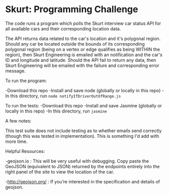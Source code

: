# Skurt: Programming Challenge
The code runs a program which polls the Skurt interview car status API for all available cars and their corresponding location data.

The API returns data related to the car's location and it's polygonal region.
Should any car be located outside the bounds of its corresponding polygonal
region (being on a vertex or edge qualifies as being WITHIN the region), then
Skurt Engineering is emailed with an notification and the car's ID and longitude
and latitude. Should the API fail to return any data, then Skurt Engineering
will be emailed with the failure and corresponding error message.


To run the program:

-Download this repo
-Install and save node (globally or locally in this repo)
-In this directory, run `node notifyIfDriverOutOfRange.js`

To run the tests:
-Download this repo
-Install and save Jasmine (globally or locally in this repo)
-In this directory, run `jasmine`


A few notes:

This test suite does not include testing as to whether emails send correctly 
(though this was tested in implementation). This is something I'd add with more
time.



Helpful Resources:

-geojson.io : This will be very useful with debugging. Copy paste the GeoJSON (equivalent to JSON) returned by the endpoints entirely into the right panel of the site to view the location of the car.

-http://geojson.org/ : If you’re interested in the specification and details of geojson.
